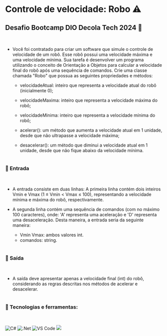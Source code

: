 # Controle de velocidade: Robo ⚠️

## Desafio Bootcamp DIO Decola Tech 2024 🚀 
</br>  

- Você foi contratado para criar um software que simule o controle de velocidade de um robô. Esse robô possui uma velocidade máxima e uma velocidade mínima. Sua tarefa é desenvolver um programa  utilizando o conceito de Orientação a Objetos para calcular a velocidade final do robô após uma sequência de comandos. Crie uma classe chamada "Robo" que possua as seguintes propriedades e métodos:

  - velocidadeAtual: inteiro que representa a velocidade atual do robô (inicialmente 0);

  - velocidadeMaxima: inteiro que representa a velocidade máxima do robô;

  - velocidadeMinima: inteiro que representa a velocidade mínima do robô;

  - acelerar(): um método que aumenta a velocidade atual em 1 unidade, desde que não ultrapasse a velocidade máxima;

  - desacelerar(): um método que diminui a velocidade atual em 1 unidade, desde que não fique abaixo da velocidade mínima.
#
### 📌 Entrada
</br>  

- A entrada consiste em duas linhas: A primeira linha contém dois inteiros Vmin e Vmax (1 ≤ Vmin < Vmax ≤ 100), representando a velocidade mínima e máxima do robô, respectivamente.

- A segunda linha contém uma sequência de comandos (com no máximo 100 caracteres), onde: 'A' representa uma aceleração e 'D' representa uma desaceleração. Desta maneira, a entrada seria da seguinte maneira:

  - Vmin Vmax: ambos valores int.
  - comandos: string.
#
### 📌 Saída
</br>

- A saída deve apresentar apenas a velocidade final (int)  do robô, considerando as regras descritas nos métodos de acelerar e desacelerar.
#
### 📌 Tecnologias e ferramentas:

</br>

<div>

![C#](https://img.shields.io/badge/c%23-%23239120.svg?style=for-the-badge&logo=csharp&logoColor=white)
![.Net](https://img.shields.io/badge/.NET-5C2D91?style=for-the-badge&logo=.net&logoColor=white)
![VS Code](https://img.shields.io/badge/VS%20Code-0078d7.svg?style=for-the-badge&logo=visual-studio-code&logoColor=white)
<a href="https://www.dio.me/" target="_blank"><img src="https://img.shields.io/badge/dio-%23323330.svg?style=for-the-badge&logo=Color=%23F7DF1E" target="_blank"></a>
</div>